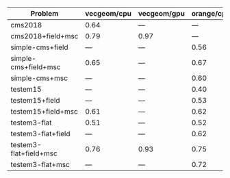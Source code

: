 | Problem                | vecgeom/cpu | vecgeom/gpu | orange/cpu | orange/gpu |
| ---------------------- | ----------- | ----------- | ---------- | ---------- |
| cms2018                |        0.64 |           — |          — |          — |
| cms2018+field+msc      |        0.79 |        0.97 |          — |          — |
| simple-cms+field       |           — |           — |       0.56 |          — |
| simple-cms+field+msc   |        0.65 |           — |       0.67 |          — |
| simple-cms+msc         |           — |           — |       0.60 |          — |
| testem15               |           — |           — |       0.40 |          — |
| testem15+field         |           — |           — |       0.53 |       0.61 |
| testem15+field+msc     |        0.61 |           — |       0.62 |          — |
| testem3-flat           |        0.51 |           — |       0.52 |          — |
| testem3-flat+field     |           — |           — |       0.62 |          — |
| testem3-flat+field+msc |        0.76 |        0.93 |       0.75 |       0.83 |
| testem3-flat+msc       |           — |           — |       0.72 |          — |
